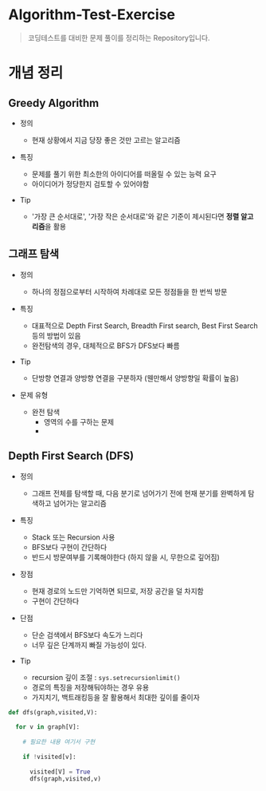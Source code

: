 # Algorithm-Test-Exercise
> 코딩테스트를 대비한 문제 풀이를 정리하는 Repository입니다.

# 개념 정리

## Greedy Algorithm

- 정의 
  - 현재 상황에서 지금 당장 좋은 것만 고르는 알고리즘
- 특징
  - 문제를 풀기 위한 최소한의 아이디어를 떠올릴 수 있는 능력 요구
  - 아이디어가 정당한지 검토할 수 있어야함

- Tip
  - '가장 큰 순서대로', '가장 작은 순서대로'와 같은 기준이 제시된다면 **정렬 알고리즘**을 활용

## 그래프 탐색

- 정의
  - 하나의 정점으로부터 시작하여 차례대로 모든 정점들을 한 번씩 방문

- 특징
  - 대표적으로 Depth First Search, Breadth First search, Best First Search 등의 방법이 있음
  - 완전탐색의 경우, 대체적으로 BFS가 DFS보다 빠름
  
- Tip
  - 단방향 연결과 양방향 연결을 구분하자 (웬만해서 양방향일 확률이 높음)

- 문제 유형
  - 완전 탐색 
    - 영역의 수를 구하는 문제
    - 
## Depth First Search (DFS)

- 정의
  - 그래프 전체를 탐색할 때, 다음 분기로 넘어가기 전에 현재 분기를 완벽하게 탐색하고 넘어가는 알고리즘
- 특징
  - Stack 또는 Recursion 사용
  - BFS보다 구현이 간단하다
  - 반드시 방문여부를 기록해야한다 (하지 않을 시, 무한으로 깊어짐)
- 장점
  - 현재 경로의 노드만 기억하면 되므로, 저장 공간을 덜 차지함
  - 구현이 간단하다
- 단점
  - 단순 검색에서 BFS보다 속도가 느리다
  - 너무 깊은 단계까지 빠질 가능성이 있다.

- Tip
  - recursion 깊이 조절 :  ```sys.setrecursionlimit()``` 
  - 경로의 특징을 저장해둬야하는 경우 유용
  - 가지치기, 백트래킹등을 잘 활용해서 최대한 깊이를 줄이자

```python
def dfs(graph,visited,V):
    
  for v in graph[V]:
    
    # 필요한 내용 여기서 구현
    
    if !visited[v]:
    
      visited[V] = True
      dfs(graph,visited,v)
```
